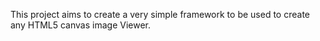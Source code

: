 This project aims to create a very simple framework to be used to create any HTML5 canvas image Viewer.

